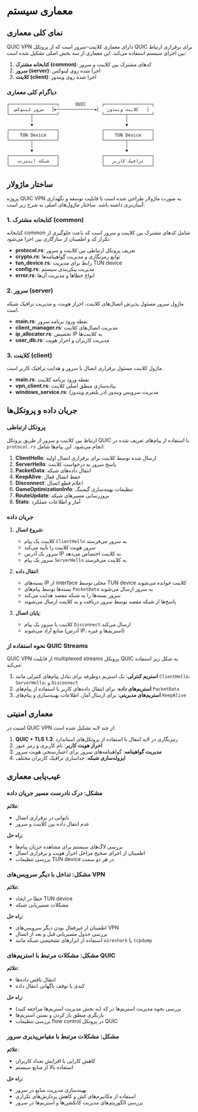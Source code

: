 # معماری سیستم

## نمای کلی معماری

QUIC VPN دارای معماری کلاینت-سرور است که از پروتکل QUIC برای برقراری ارتباط بین اجزای سیستم استفاده می‌کند. این معماری از سه بخش اصلی تشکیل شده است:

1. **کتابخانه مشترک (common)**: کدهای مشترک بین کلاینت و سرور
2. **سرور (server)**: اجرا شده روی لینوکس
3. **کلاینت (client)**: اجرا شده روی ویندوز

### دیاگرام کلی معماری

```
┌──────────────────┐      QUIC      ┌──────────────────┐
│  کلاینت ویندوز   │◄──────────────►│   سرور لینوکس   │
└────────┬─────────┘                └────────┬─────────┘
         │                                   │
         ▼                                   ▼
┌──────────────────┐                ┌──────────────────┐
│    TUN Device    │                │    TUN Device    │
└────────┬─────────┘                └────────┬─────────┘
         │                                   │
         ▼                                   ▼
┌──────────────────┐                ┌──────────────────┐
│   ترافیک کاربر   │                │   شبکه اینترنت   │
└──────────────────┘                └──────────────────┘
```

## ساختار ماژولار

پروژه QUIC VPN به صورت ماژولار طراحی شده است تا قابلیت توسعه و نگهداری آسان‌تری داشته باشد. ساختار ماژول‌های اصلی به شرح زیر است:

### 1. کتابخانه مشترک (common)

کتابخانه common شامل کدهای مشترک بین کلاینت و سرور است که باعث جلوگیری از تکرار کد و اطمینان از سازگاری بین اجزا می‌شود.

- **protocol.rs**: تعریف پروتکل ارتباطی بین کلاینت و سرور
- **crypto.rs**: توابع رمزنگاری و مدیریت گواهینامه‌ها
- **tun_device.rs**: رابط برای مدیریت TUN device
- **config.rs**: مدیریت پیکربندی سیستم
- **error.rs**: انواع خطاها و مدیریت آن‌ها

### 2. سرور (server)

ماژول سرور مسئول پذیرش اتصال‌های کلاینت، احراز هویت، و مدیریت ترافیک شبکه است.

- **main.rs**: نقطه ورود برنامه سرور
- **client_manager.rs**: مدیریت اتصال‌های کلاینت
- **ip_allocator.rs**: تخصیص IP به کلاینت‌ها
- **user_db.rs**: مدیریت کاربران و احراز هویت

### 3. کلاینت (client)

ماژول کلاینت مسئول برقراری اتصال با سرور و هدایت ترافیک کاربر است.

- **main.rs**: نقطه ورود برنامه کلاینت
- **vpn_client.rs**: پیاده‌سازی منطق اصلی کلاینت
- **windows_service.rs**: مدیریت سرویس ویندوز (در پلتفرم ویندوز)

## جریان داده و پروتکل‌ها

### پروتکل ارتباطی

ارتباط بین کلاینت و سرور از طریق پروتکل QUIC با استفاده از پیام‌های تعریف شده در `protocol.rs` انجام می‌شود. این پیام‌ها شامل:

1. **ClientHello**: ارسال شده توسط کلاینت برای برقراری اتصال اولیه
2. **ServerHello**: پاسخ سرور به درخواست کلاینت
3. **PacketData**: انتقال داده‌های شبکه
4. **KeepAlive**: حفظ اتصال فعال
5. **Disconnect**: اعلام قطع اتصال
6. **GameOptimizationInfo**: تنظیمات بهینه‌سازی گیمینگ
7. **RouteUpdate**: بروزرسانی مسیرهای شبکه
8. **Stats**: آمار و اطلاعات عملکرد

### جریان داده

1. **شروع اتصال**:
   - کلاینت یک پیام `ClientHello` به سرور می‌فرستد
   - سرور هویت کلاینت را تأیید می‌کند
   - سرور یک آدرس IP به کلاینت اختصاص می‌دهد
   - سرور یک پیام `ServerHello` به کلاینت می‌فرستد

2. **انتقال داده**:
   - بسته‌های IP از interface محلی توسط TUN device کلاینت خوانده می‌شوند
   - بسته‌ها توسط پیام‌های `PacketData` به سرور ارسال می‌شوند
   - سرور بسته‌ها را به شبکه مقصد هدایت می‌کند
   - پاسخ‌ها از شبکه مقصد توسط سرور دریافت و به کلاینت ارسال می‌شوند

3. **پایان اتصال**:
   - کلاینت یا سرور یک پیام `Disconnect` ارسال می‌کند
   - منابع آزاد می‌شوند (آدرس IP، استریم‌ها و غیره)

### نحوه استفاده از QUIC Streams

QUIC VPN از قابلیت multiplexed streams پروتکل QUIC به شکل زیر استفاده می‌کند:

1. **استریم کنترلی**: یک استریم دوطرفه برای تبادل پیام‌های کنترلی مانند `ClientHello`، `ServerHello`، و `Disconnect`
2. **استریم‌های داده**: برای انتقال داده‌های کاربر با استفاده از پیام‌های `PacketData`
3. **استریم‌های مدیریتی**: برای ارسال آمار، اطلاعات بهینه‌سازی و پیام‌های `KeepAlive`

## معماری امنیتی

امنیت در QUIC VPN از چند لایه تشکیل شده است:

1. **QUIC + TLS 1.3**: رمزنگاری در لایه انتقال با استفاده از پروتکل‌های استاندارد
2. **احراز هویت کاربر**: نام کاربری و رمز عبور
3. **مدیریت گواهینامه**: گواهینامه‌های سرور برای اعتبارسنجی هویت سرور
4. **ایزوله‌سازی شبکه**: جداسازی ترافیک کاربران مختلف

## عیب‌یابی معماری

### مشکل: درک نادرست مسیر جریان داده

**علائم**:
- ناتوانی در برقراری اتصال
- عدم انتقال داده بین کلاینت و سرور

**راه حل**:
- بررسی لاگ‌های سیستم برای مشاهده جریان پیام‌ها
- اطمینان از اجرای صحیح مراحل احراز هویت و برقراری اتصال
- بررسی تنظیمات TUN device در هر دو سمت

### مشکل: تداخل با دیگر سرویس‌های VPN

**علائم**:
- خطا در ایجاد TUN device
- مشکلات مسیریابی شبکه

**راه حل**:
- اطمینان از غیرفعال بودن دیگر سرویس‌های VPN
- بررسی جدول مسیریابی قبل و بعد از اتصال
- استفاده از ابزارهای تشخیصی شبکه مانند `wireshark` یا `tcpdump`

### مشکل: مشکلات مرتبط با استریم‌های QUIC

**علائم**:
- انتقال ناقص داده‌ها
- کندی یا توقف ناگهانی انتقال داده

**راه حل**:
- بررسی نحوه مدیریت استریم‌ها در کد (به بخش مدیریت استریم‌ها مراجعه کنید)
- بازنگری منطق باز کردن و بستن استریم‌ها
- بررسی تنظیمات flow control در پروتکل QUIC

### مشکل: مشکلات مرتبط با مقیاس‌پذیری سرور

**علائم**:
- کاهش کارایی با افزایش تعداد کاربران
- استفاده بالا از منابع سیستم

**راه حل**:
- بهینه‌سازی مدیریت منابع در سرور
- استفاده از مکانیزم‌های کش و کاهش پردازش‌های تکراری
- بررسی الگوریتم‌های مدیریت کانکشن‌ها و استریم‌ها در سرور 
